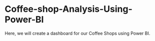# Coffee-shop-Analysis-Using-Power-BI
Here, we will create a dashboard for our Coffee Shops using Power BI.

